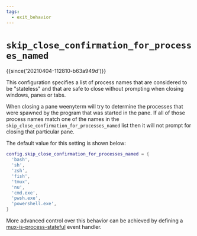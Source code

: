 ```yaml
---
tags:
  - exit_behavior
---
```

# `skip_close_confirmation_for_processes_named`

{{since('20210404-112810-b63a949d')}}

This configuration specifies a list of process names that are
considered to be "stateless" and that are safe to close without
prompting when closing windows, panes or tabs.

When closing a pane weenyterm will try to determine the processes
that were spawned by the program that was started in the pane.
If all of those process names match one of the names in the
`skip_close_confirmation_for_processes_named` list then it will
not prompt for closing that particular pane.

The default value for this setting is shown below:

```lua
config.skip_close_confirmation_for_processes_named = {
  'bash',
  'sh',
  'zsh',
  'fish',
  'tmux',
  'nu',
  'cmd.exe',
  'pwsh.exe',
  'powershell.exe',
}
```

More advanced control over this behavior can be achieved by defining a
[mux-is-process-stateful](../mux-events/mux-is-process-stateful.md) event handler.

